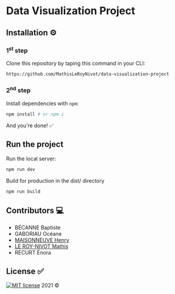 # Data Visualization Project

## Installation :gear:

### 1<sup>st</sup> step

Clone this repository by taping this command in your CLI:

```bash
https://github.com/MathisLeRoyNivot/data-visualization-project
```

### 2<sup>nd</sup> step

Install dependencies with `npm`:

```bash
npm install # or npm i
```

And you're done! :white_check_mark:

## Run the project 

Run the local server:

```bash
npm run dev
```

Build for production in the dist/ directory

```bash
npm run build
```

## Contributors :computer:

- BÉCANNE Baptiste
- GABORIAU Océane
- [MAISONNEUVE Henry](https://github.com/Kwoak "Go to @Kwoak's Github")
- [LE ROY-NIVOT Mathis](https://github.com/MathisLeRoyNivot "Go to @MathisLeRoyNivot's Github")
- RECURT Énora

## License :white_check_mark:

[![MIT license](https://img.shields.io/badge/License-MIT-blue.svg)](https://github.com/MathisLeRoyNivot/data-visualization-project/blob/main/LICENSE) 2021 ©
